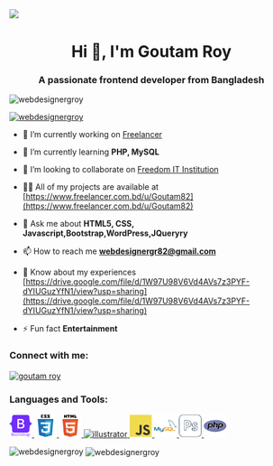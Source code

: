   <img src="https://media.licdn.com/dms/image/v2/D5616AQG8OQehDSgQng/profile-displaybackgroundimage-shrink_350_1400/B56ZU2YJBMHsAY-/0/1740374055123?e=1746057600&v=beta&t=hcf-ofNXTen9eMWQZoYM0awh13i9pAySmFfA8HTRLVI">

<h1 align="center">Hi 👋, I'm Goutam Roy</h1>
<h3 align="center">A passionate frontend developer from Bangladesh</h3>

<p align="left"> <img src="https://komarev.com/ghpvc/?username=webdesignergroy&label=Profile%20views&color=0e75b6&style=flat" alt="webdesignergroy" /> </p>

<p align="left"> <a href="https://github.com/ryo-ma/github-profile-trophy"><img src="https://github-profile-trophy.vercel.app/?username=webdesignergroy" alt="webdesignergroy" /></a> </p>

- 🔭 I’m currently working on [Freelancer](https://www.freelancer.com.bd/u/Goutam82)

- 🌱 I’m currently learning **PHP, MySQL**

- 👯 I’m looking to collaborate on [Freedom IT Institution](https://freedomitinstitutions.com/)

- 👨‍💻 All of my projects are available at [https://www.freelancer.com.bd/u/Goutam82](https://www.freelancer.com.bd/u/Goutam82)

- 💬 Ask me about **HTML5, CSS, Javascript,Bootstrap,WordPress,JQueryry**

- 📫 How to reach me **webdesignergr82@gmail.com**

- 📄 Know about my experiences [https://drive.google.com/file/d/1W97U98V6Vd4AVs7z3PYF-dYIUGuzYfN1/view?usp=sharing](https://drive.google.com/file/d/1W97U98V6Vd4AVs7z3PYF-dYIUGuzYfN1/view?usp=sharing)

- ⚡ Fun fact **Entertainment**

<h3 align="left">Connect with me:</h3>
<p align="left">
<a href="https://linkedin.com/in/goutam roy" target="blank"><img align="center" src="https://raw.githubusercontent.com/rahuldkjain/github-profile-readme-generator/master/src/images/icons/Social/linked-in-alt.svg" alt="goutam roy" height="30" width="40" /></a>
</p>

<h3 align="left">Languages and Tools:</h3>
<p align="left"> <a href="https://getbootstrap.com" target="_blank" rel="noreferrer"> <img src="https://raw.githubusercontent.com/devicons/devicon/master/icons/bootstrap/bootstrap-plain-wordmark.svg" alt="bootstrap" width="40" height="40"/> </a> <a href="https://www.w3schools.com/css/" target="_blank" rel="noreferrer"> <img src="https://raw.githubusercontent.com/devicons/devicon/master/icons/css3/css3-original-wordmark.svg" alt="css3" width="40" height="40"/> </a> <a href="https://www.w3.org/html/" target="_blank" rel="noreferrer"> <img src="https://raw.githubusercontent.com/devicons/devicon/master/icons/html5/html5-original-wordmark.svg" alt="html5" width="40" height="40"/> </a> <a href="https://www.adobe.com/in/products/illustrator.html" target="_blank" rel="noreferrer"> <img src="https://www.vectorlogo.zone/logos/adobe_illustrator/adobe_illustrator-icon.svg" alt="illustrator" width="40" height="40"/> </a> <a href="https://developer.mozilla.org/en-US/docs/Web/JavaScript" target="_blank" rel="noreferrer"> <img src="https://raw.githubusercontent.com/devicons/devicon/master/icons/javascript/javascript-original.svg" alt="javascript" width="40" height="40"/> </a> <a href="https://www.mysql.com/" target="_blank" rel="noreferrer"> <img src="https://raw.githubusercontent.com/devicons/devicon/master/icons/mysql/mysql-original-wordmark.svg" alt="mysql" width="40" height="40"/> </a> <a href="https://www.photoshop.com/en" target="_blank" rel="noreferrer"> <img src="https://raw.githubusercontent.com/devicons/devicon/master/icons/photoshop/photoshop-line.svg" alt="photoshop" width="40" height="40"/> </a> <a href="https://www.php.net" target="_blank" rel="noreferrer"> <img src="https://raw.githubusercontent.com/devicons/devicon/master/icons/php/php-original.svg" alt="php" width="40" height="40"/> </a> </p>

<p><img align="left" src="https://github-readme-stats.vercel.app/api/top-langs?username=webdesignergroy&show_icons=true&locale=en&layout=compact" alt="webdesignergroy" /></p>

<p>&nbsp;<img align="center" src="https://github-readme-stats.vercel.app/api?username=webdesignergroy&show_icons=true&locale=en" alt="webdesignergroy" /></p>
